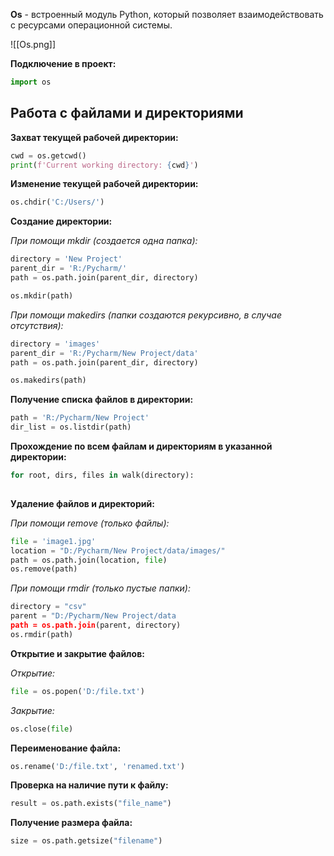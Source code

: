 **Os** - встроенный модуль Python, который позволяет взаимодействовать с ресурсами операционной системы.

![[Os.png]]

**Подключение в проект:**

```Python
import os
```

## Работа с файлами и директориями

**Захват текущей рабочей директории:**

```Python
cwd = os.getcwd() 
print(f'Current working directory: {cwd}')
```

**Изменение текущей рабочей директории:**

```Python
os.chdir('C:/Users/')
```

**Создание директории:**

*При помощи mkdir (создается одна папка):*

```Python
directory = 'New Project'
parent_dir = 'R:/Pycharm/'
path = os.path.join(parent_dir, directory)

os.mkdir(path)
```

*При помощи makedirs (папки создаются рекурсивно, в случае отсутствия):*

```Python
directory = 'images'
parent_dir = 'R:/Pycharm/New Project/data'
path = os.path.join(parent_dir, directory)

os.makedirs(path)
```

**Получение списка файлов в директории:**

```Python
path = 'R:/Pycharm/New Project'
dir_list = os.listdir(path)
```

**Прохождение по всем файлам и директориям в указанной директории:**

```Python
for root, dirs, files in walk(directory):
	
```

**Удаление файлов и директорий:**

*При помощи remove (только файлы):*

```Python
file = 'image1.jpg'
location = "D:/Pycharm/New Project/data/images/"
path = os.path.join(location, file) 
os.remove(path)
```

*При помощи rmdir (только пустые папки):*

```Python
directory = "csv"
parent = "D:/Pycharm/New Project/data
path = os.path.join(parent, directory) 
os.rmdir(path)
```

**Открытие и закрытие файлов:**

*Открытие:*

```Python
file = os.popen('D:/file.txt')
```

*Закрытие:*

```Python
os.close(file)
```

**Переименование файла:**

```Python
os.rename('D:/file.txt', 'renamed.txt')
```

**Проверка на наличие пути к файлу:**

```Python
result = os.path.exists("file_name")
```

**Получение размера файла:**

```Python
size = os.path.getsize("filename")
```